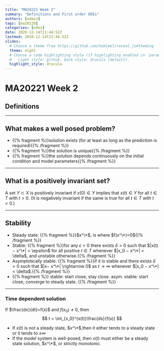 ```yaml
---
title: "MA20221 Week 2"
summary: "Definitions and First order ODEs"
authors: [admin]
tags: [ma20220]
categories: [odes]
date: 2020-12-14T21:44:52Z
lastmod: 2020-12-14T21:44:52Z
slides:
  # Choose a theme from https://github.com/hakimel/reveal.js#theming
  theme: night
  # Choose a code highlighting style (if highlighting enabled in `params.toml`)
  #   Light style: github. Dark style: dracula (default).
  highlight_style: dracula
---
```


# MA20221 Week 2

## Definitions


---

## What makes a well posed problem?

- {{% fragment %}}solution exists (for at least as long as the prediction is required){{% /fragment %}}
- {{% fragment %}}the solution is unique{{% /fragment %}}
- {{% fragment %}}the solution depends continuously on the initial condition and model parameters{{% /fragment %}}

---
## What is a positively invariant set?

A set $Y \subset X$ is positively invariant if $x(0) \in Y$ implies that $x(t) \in Y$ for all $t \in T$ with $t > 0$. (It
is negatively invariant if the same is true for all $t \in T$ with $t < 0$.)


---

## Stability

- Steady state: {{% fragment %}}$x^\*$, is where $f(x^\*)=0${{% /fragment %}}
- Stable: {{% fragment %}}for any $\epsilon > 0$ there exists $\delta > 0$ such that $|x(t) − x^\*| < \epsilon$ for all positive $t \in T$ whenever $|x_0 − x^\*| < \delta$, and unstable otherwise.{{% /fragment %}}
- Asymptotically stable: {{% fragment %}}if it is stable and there exists $\delta > 0$ such that $|x− x^\*| \rightarrow 0$ as $t → \infty$ whenever $|x_0 − x^\*| < \delta$.{{% /fragment %}}
- {{% fragment %}} stable: start close, stay close. asym. stable: start close, converge to steady state. {{% /fragment %}}

---

### Time dependent solution

If $\frac{dx}{dt}=f(x)$ and $f(x_0)\neq0$, then
$$
t = \int_{x_0}^{x(t)}\frac{ds}{f(s)}
$$
- If $x(t)$ is not a steady state, $x^\*$,then it either tends to a steady state or it tends to $\pm\infty$
- If the model system is well-posed, then $x(t)$ must either be a steady state solution, $x^\*$, or strictly monotonic.